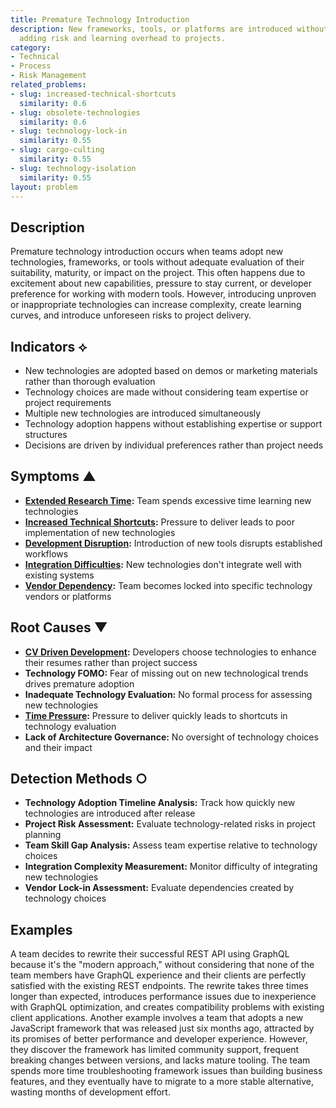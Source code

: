 ```yaml
---
title: Premature Technology Introduction
description: New frameworks, tools, or platforms are introduced without proper evaluation,
  adding risk and learning overhead to projects.
category:
- Technical
- Process
- Risk Management
related_problems:
- slug: increased-technical-shortcuts
  similarity: 0.6
- slug: obsolete-technologies
  similarity: 0.6
- slug: technology-lock-in
  similarity: 0.55
- slug: cargo-culting
  similarity: 0.55
- slug: technology-isolation
  similarity: 0.55
layout: problem
---
```


## Description

Premature technology introduction occurs when teams adopt new technologies, frameworks, or tools without adequate evaluation of their suitability, maturity, or impact on the project. This often happens due to excitement about new capabilities, pressure to stay current, or developer preference for working with modern tools. However, introducing unproven or inappropriate technologies can increase complexity, create learning curves, and introduce unforeseen risks to project delivery.

## Indicators ⟡

- New technologies are adopted based on demos or marketing materials rather than thorough evaluation
- Technology choices are made without considering team expertise or project requirements
- Multiple new technologies are introduced simultaneously
- Technology adoption happens without establishing expertise or support structures
- Decisions are driven by individual preferences rather than project needs

## Symptoms ▲

- **[Extended Research Time](extended-research-time.md):** Team spends excessive time learning new technologies
- **[Increased Technical Shortcuts](increased-technical-shortcuts.md):** Pressure to deliver leads to poor implementation of new technologies
- **[Development Disruption](development-disruption.md):** Introduction of new tools disrupts established workflows
- **[Integration Difficulties](integration-difficulties.md):** New technologies don't integrate well with existing systems
- **[Vendor Dependency](vendor-dependency.md):** Team becomes locked into specific technology vendors or platforms

## Root Causes ▼

- **[CV Driven Development](cv-driven-development.md):** Developers choose technologies to enhance their resumes rather than project success
- **Technology FOMO:** Fear of missing out on new technological trends drives premature adoption
- **Inadequate Technology Evaluation:** No formal process for assessing new technologies
- **[Time Pressure](time-pressure.md):** Pressure to deliver quickly leads to shortcuts in technology evaluation
- **Lack of Architecture Governance:** No oversight of technology choices and their impact

## Detection Methods ○

- **Technology Adoption Timeline Analysis:** Track how quickly new technologies are introduced after release
- **Project Risk Assessment:** Evaluate technology-related risks in project planning
- **Team Skill Gap Analysis:** Assess team expertise relative to technology choices
- **Integration Complexity Measurement:** Monitor difficulty of integrating new technologies
- **Vendor Lock-in Assessment:** Evaluate dependencies created by technology choices

## Examples

A team decides to rewrite their successful REST API using GraphQL because it's the "modern approach," without considering that none of the team members have GraphQL experience and their clients are perfectly satisfied with the existing REST endpoints. The rewrite takes three times longer than expected, introduces performance issues due to inexperience with GraphQL optimization, and creates compatibility problems with existing client applications. Another example involves a team that adopts a new JavaScript framework that was released just six months ago, attracted by its promises of better performance and developer experience. However, they discover the framework has limited community support, frequent breaking changes between versions, and lacks mature tooling. The team spends more time troubleshooting framework issues than building business features, and they eventually have to migrate to a more stable alternative, wasting months of development effort.